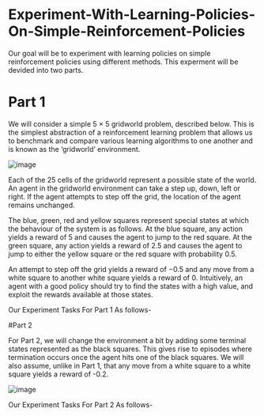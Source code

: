 # Experiment-With-Learning-Policies-On-Simple-Reinforcement-Policies
Our goal will be to experiment with learning policies on simple reinforcement policies using different methods. This experment will be devided into two parts. 

# Part 1

We will consider a simple 5 × 5 gridworld problem, described below. This is the simplest abstraction of a reinforcement learning problem that allows us to benchmark and compare various learning algorithms to one another and is known as the ‘gridworld’ environment.

![image](https://github.com/user-attachments/assets/19d72840-7bc8-479a-bd35-d846579a7d1e)

Each of the 25 cells of the gridworld represent a possible state of the world. An agent in the gridworld environment can take a step up, down, left or right. If the agent attempts to step off the grid, the location of the agent remains unchanged.

The blue, green, red and yellow squares represent special states at which the behaviour of the system is as follows. At the blue square, any action yields a reward of 5 and causes the agent to jump to the red square. At the green square, any action yields a reward of 2.5 and causes the agent to jump to either the yellow square or the red square with probability 0.5.

An attempt to step off the grid yields a reward of −0.5 and any move from a white square to another white square yields a reward of 0. Intuitively, an agent with a good policy should try to find the states with a high value, and exploit the rewards available at those states.

Our Experiment Tasks For Part 1 As follows-


#Part 2

For Part 2, we will change the environment a bit by adding some terminal states represented as the black squares. This gives rise to episodes where termination occurs once the agent hits one of the black squares. We will also assume, unlike in Part 1, that any move from a white square to a white square yields a reward of -0.2.

![image](https://github.com/user-attachments/assets/9ffd4384-a787-4c7d-8c9d-c04cd5eeb0ef)

Our Experiment Tasks For Part 2 As follows-
